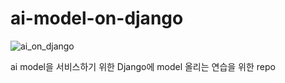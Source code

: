 # ai-model-on-django
![ai_on_django](https://user-images.githubusercontent.com/53173850/116518973-e5cbb880-a90b-11eb-9024-340999d57f60.png)

ai model을 서비스하기 위한 Django에 model 올리는 연습을 위한 repo
